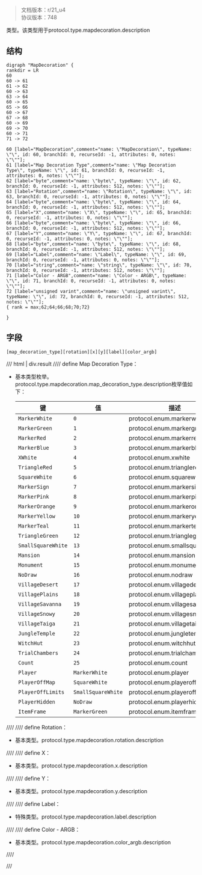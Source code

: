 # <!-- md:samp MapDecoration -->

> 文档版本：r/21_u4<br/>协议版本：748

<!-- md:samp MapDecoration -->类型。该类型用于protocol.type.mapdecoration.description

## 结构

```viz
digraph "MapDecoration" {
rankdir = LR
60
60 -> 61
61 -> 62
60 -> 63
63 -> 64
60 -> 65
65 -> 66
60 -> 67
67 -> 68
60 -> 69
69 -> 70
60 -> 71
71 -> 72

60 [label="MapDecoration",comment="name: \"MapDecoration\", typeName: \"\", id: 60, branchId: 0, recurseId: -1, attributes: 0, notes: \"\""];
61 [label="Map Decoration Type",comment="name: \"Map Decoration Type\", typeName: \"\", id: 61, branchId: 0, recurseId: -1, attributes: 0, notes: \"\""];
62 [label="byte",comment="name: \"byte\", typeName: \"\", id: 62, branchId: 0, recurseId: -1, attributes: 512, notes: \"\""];
63 [label="Rotation",comment="name: \"Rotation\", typeName: \"\", id: 63, branchId: 0, recurseId: -1, attributes: 0, notes: \"\""];
64 [label="byte",comment="name: \"byte\", typeName: \"\", id: 64, branchId: 0, recurseId: -1, attributes: 512, notes: \"\""];
65 [label="X",comment="name: \"X\", typeName: \"\", id: 65, branchId: 0, recurseId: -1, attributes: 0, notes: \"\""];
66 [label="byte",comment="name: \"byte\", typeName: \"\", id: 66, branchId: 0, recurseId: -1, attributes: 512, notes: \"\""];
67 [label="Y",comment="name: \"Y\", typeName: \"\", id: 67, branchId: 0, recurseId: -1, attributes: 0, notes: \"\""];
68 [label="byte",comment="name: \"byte\", typeName: \"\", id: 68, branchId: 0, recurseId: -1, attributes: 512, notes: \"\""];
69 [label="Label",comment="name: \"Label\", typeName: \"\", id: 69, branchId: 0, recurseId: -1, attributes: 0, notes: \"\""];
70 [label="string",comment="name: \"string\", typeName: \"\", id: 70, branchId: 0, recurseId: -1, attributes: 512, notes: \"\""];
71 [label="Color - ARGB",comment="name: \"Color - ARGB\", typeName: \"\", id: 71, branchId: 0, recurseId: -1, attributes: 0, notes: \"\""];
72 [label="unsigned varint",comment="name: \"unsigned varint\", typeName: \"\", id: 72, branchId: 0, recurseId: -1, attributes: 512, notes: \"\""];
{ rank = max;62;64;66;68;70;72}

}

```

## 字段

```title='MapDecoration'
[map_decoration_type][rotation][x][y][label][color_argb]
```

/// html | div.result
//// define
Map Decoration Type：<!-- md:samp byte -->

- 基本类型枚举。protocol.type.mapdecoration.map_decoration_type.description枚举值如下：

  |键|值|描述|
  |---|---|---|
  |`MarkerWhite`|`0`|protocol.enum.markerwhite|
  |`MarkerGreen`|`1`|protocol.enum.markergreen|
  |`MarkerRed`|`2`|protocol.enum.markerred|
  |`MarkerBlue`|`3`|protocol.enum.markerblue|
  |`XWhite`|`4`|protocol.enum.xwhite|
  |`TriangleRed`|`5`|protocol.enum.trianglered|
  |`SquareWhite`|`6`|protocol.enum.squarewhite|
  |`MarkerSign`|`7`|protocol.enum.markersign|
  |`MarkerPink`|`8`|protocol.enum.markerpink|
  |`MarkerOrange`|`9`|protocol.enum.markerorange|
  |`MarkerYellow`|`10`|protocol.enum.markeryellow|
  |`MarkerTeal`|`11`|protocol.enum.markerteal|
  |`TriangleGreen`|`12`|protocol.enum.trianglegreen|
  |`SmallSquareWhite`|`13`|protocol.enum.smallsquarewhite|
  |`Mansion`|`14`|protocol.enum.mansion|
  |`Monument`|`15`|protocol.enum.monument|
  |`NoDraw`|`16`|protocol.enum.nodraw|
  |`VillageDesert`|`17`|protocol.enum.villagedesert|
  |`VillagePlains`|`18`|protocol.enum.villageplains|
  |`VillageSavanna`|`19`|protocol.enum.villagesavanna|
  |`VillageSnowy`|`20`|protocol.enum.villagesnowy|
  |`VillageTaiga`|`21`|protocol.enum.villagetaiga|
  |`JungleTemple`|`22`|protocol.enum.jungletemple|
  |`WitchHut`|`23`|protocol.enum.witchhut|
  |`TrialChambers`|`24`|protocol.enum.trialchambers|
  |`Count`|`25`|protocol.enum.count|
  |`Player`|`MarkerWhite`|protocol.enum.player|
  |`PlayerOffMap`|`SquareWhite`|protocol.enum.playeroffmap|
  |`PlayerOffLimits`|`SmallSquareWhite`|protocol.enum.playerofflimits|
  |`PlayerHidden`|`NoDraw`|protocol.enum.playerhidden|
  |`ItemFrame`|`MarkerGreen`|protocol.enum.itemframe|



////
//// define
Rotation：<!-- md:samp byte -->

- 基本类型。protocol.type.mapdecoration.rotation.description


////
//// define
X：<!-- md:samp byte -->

- 基本类型。protocol.type.mapdecoration.x.description


////
//// define
Y：<!-- md:samp byte -->

- 基本类型。protocol.type.mapdecoration.y.description


////
//// define
Label：[<!-- md:samp string -->](../types/string.md)

- 特殊类型。protocol.type.mapdecoration.label.description


////
//// define
Color - ARGB：<!-- md:samp unsigned varint -->

- 基本类型。protocol.type.mapdecoration.color_argb.description


////

///

